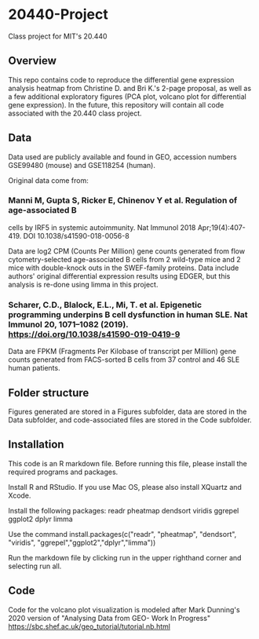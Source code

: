 
# 20440-Project
Class project for MIT's 20.440

## Overview
This repo contains code to reproduce the differential gene expression analysis 
heatmap from Christine D. and Bri K.'s 2-page proposal, as well as a few 
additional exploratory figures (PCA plot, volcano plot for differential gene
expression). In the future, this repository will contain all  code associated 
with the 20.440 class project.

## Data
Data used are publicly available and found in GEO, accession numbers GSE99480 (mouse) and GSE118254 (human).

Original data come from:

### Manni M, Gupta S, Ricker E, Chinenov Y et al. Regulation of age-associated B 
cells by IRF5 in systemic autoimmunity. Nat Immunol 2018 Apr;19(4):407-419.
DOI 10.1038/s41590-018-0056-8

Data are log2 CPM (Counts Per Million) gene counts generated from flow 
cytometry-selected age-associated B cells from 2 wild-type mice and 2 mice with 
double-knock outs in the SWEF-family proteins. Data include authors' original 
differential expression results using EDGER, but this analysis is re-done using 
limma in this project.

### Scharer, C.D., Blalock, E.L., Mi, T. et al. Epigenetic programming underpins B cell dysfunction in human SLE. Nat Immunol 20, 1071–1082 (2019). https://doi.org/10.1038/s41590-019-0419-9

Data are FPKM (Fragments Per Kilobase of transcript per Million) gene counts generated from FACS-sorted B cells from 37 control and 46 SLE human patients.

## Folder structure
Figures generated are stored in a Figures subfolder, data are stored in the
Data subfolder, and code-associated files are stored in the Code subfolder.

## Installation
This code is an R markdown file.
Before running this file, please install the required programs and packages.

Install R and RStudio. If you use Mac OS, please also install XQuartz and Xcode.

Install the following packages:
readr
pheatmap
dendsort
viridis
ggrepel
ggplot2
dplyr
limma

Use the command install.packages(c("readr", "pheatmap", "dendsort", "viridis",
"ggrepel","ggplot2","dplyr","limma"))

Run the markdown file by clicking run in the upper righthand corner and 
selecting run all.

## Code
Code for the volcano plot visualization is modeled after Mark Dunning's 
2020 version of "Analysing Data from GEO- Work In Progress"
https://sbc.shef.ac.uk/geo_tutorial/tutorial.nb.html